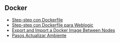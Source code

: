 ## Docker


* [Step-step con Dockerfile](guia/Step_step_con_Dockerfile.rst)
* [Step-step con Dockerfile para Weblogic](guia/Step_step_con_Dockerfile_para_Weblogic.rst)
* [Export and Import a Docker Image Between Nodes](guia/Export_and_Import_a_Docker_Image_Between_Nodes.rst)
* [Pasos Actualizar Ambiente](guia/Pasos_Actualizar_Ambiente.rst)




